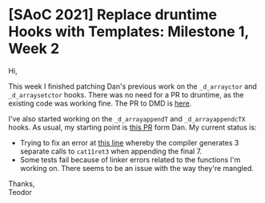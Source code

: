 # [SAoC 2021] Replace druntime Hooks with Templates: Milestone 1, Week 2

Hi,

This week I finished patching Dan's previous work on the `_d_arrayctor` and `_d_arraysetctor` hooks.
There was no need for a PR to druntime, as the existing code was working fine.
The PR to DMD is [here](https://github.com/dlang/dmd/pull/13116).

I've also started working on the `_d_arrayappendT` and `_d_arrayappendcTX` hooks.
As usual, my starting point is [this PR](https://github.com/dlang/dmd/pull/9982) form Dan.
My current status is:
- Trying to fix an error at [this line](https://github.com/dlang/dmd/blob/2defede4b40c63528ad208b7b6dc0089be6cdcac/test/runnable/test21403.d#L13) whereby the compiler generates 3 separate calls to `cat11ret3` when appending the final 7.
- Some tests fail because of linker errors related to the functions I'm working on.
There seems to be an issue with the way they're mangled.

Thanks,\
Teodor
